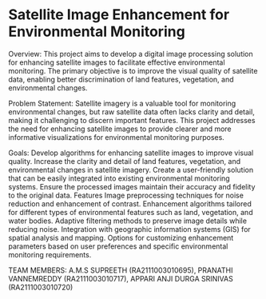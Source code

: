 # Satellite Image Enhancement for Environmental Monitoring
Overview:
This project aims to develop a digital image processing solution for enhancing satellite images to facilitate effective environmental monitoring. The primary objective is to improve the visual quality of satellite data, enabling better discrimination of land features, vegetation, and environmental changes.

Problem Statement:
Satellite imagery is a valuable tool for monitoring environmental changes, but raw satellite data often lacks clarity and detail, making it challenging to discern important features. This project addresses the need for enhancing satellite images to provide clearer and more informative visualizations for environmental monitoring purposes.

Goals:
Develop algorithms for enhancing satellite images to improve visual quality.
Increase the clarity and detail of land features, vegetation, and environmental changes in satellite imagery.
Create a user-friendly solution that can be easily integrated into existing environmental monitoring systems.
Ensure the processed images maintain their accuracy and fidelity to the original data.
Features
Image preprocessing techniques for noise reduction and enhancement of contrast.
Enhancement algorithms tailored for different types of environmental features such as land, vegetation, and water bodies.
Adaptive filtering methods to preserve image details while reducing noise.
Integration with geographic information systems (GIS) for spatial analysis and mapping.
Options for customizing enhancement parameters based on user preferences and specific environmental monitoring requirements.

TEAM MEMBERS:
A.M.S SUPREETH (RA2111003010695), 
PRANATHI VANNEMREDDY (RA2111003010717),
APPARI ANJI DURGA SRINIVAS (RA2111003010720)
